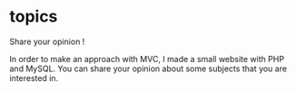 # topics

Share your opinion !

In order to make an approach with MVC, I made a small website with PHP and MySQL.
You can share your opinion about some subjects that you are interested in.

